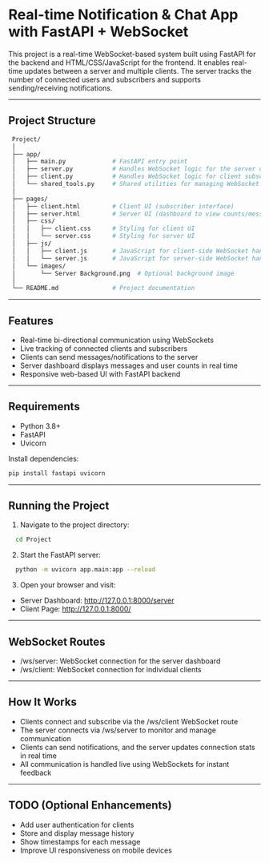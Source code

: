 # Real-time Notification & Chat App with FastAPI + WebSocket

This project is a real-time WebSocket-based system built using FastAPI for the backend and HTML/CSS/JavaScript for the frontend. It enables real-time updates between a server and multiple clients. The server tracks the number of connected users and subscribers and supports sending/receiving notifications.

---

## Project Structure
   ```bash
    Project/
    │
    ├── app/
    │   ├── main.py             # FastAPI entry point
    │   ├── server.py           # Handles WebSocket logic for the server dashboard
    │   ├── client.py           # Handles WebSocket logic for client subscribers
    │   └── shared_tools.py     # Shared utilities for managing WebSocket connections
    │
    ├── pages/
    │   ├── client.html         # Client UI (subscriber interface)
    │   ├── server.html         # Server UI (dashboard to view counts/messages)
    │   ├── css/
    │   │   ├── client.css      # Styling for client UI
    │   │   └── server.css      # Styling for server UI
    │   ├── js/
    │   │   ├── client.js       # JavaScript for client-side WebSocket handling
    │   │   └── server.js       # JavaScript for server-side WebSocket handling
    │   └── images/
    │       └── Server Background.png  # Optional background image
    │
    └── README.md               # Project documentation
  ```
---

## Features

- Real-time bi-directional communication using WebSockets  
- Live tracking of connected clients and subscribers  
- Clients can send messages/notifications to the server  
- Server dashboard displays messages and user counts in real time  
- Responsive web-based UI with FastAPI backend

---

## Requirements

- Python 3.8+  
- FastAPI  
- Uvicorn

Install dependencies:

  ```bash
  pip install fastapi uvicorn
  ```

---

## Running the Project

1. Navigate to the project directory:
  ```bash
    cd Project
  ```
2. Start the FastAPI server:
  ```bash
    python -m uvicorn app.main:app --reload
  ```
3. Open your browser and visit:

- Server Dashboard: http://127.0.0.1:8000/server  
- Client Page: http://127.0.0.1:8000/

---

## WebSocket Routes

- /ws/server: WebSocket connection for the server dashboard  
- /ws/client: WebSocket connection for individual clients

---

## How It Works

- Clients connect and subscribe via the /ws/client WebSocket route  
- The server connects via /ws/server to monitor and manage communication  
- Clients can send notifications, and the server updates connection stats in real time  
- All communication is handled live using WebSockets for instant feedback

---

## TODO (Optional Enhancements)

- Add user authentication for clients  
- Store and display message history  
- Show timestamps for each message  
- Improve UI responsiveness on mobile devices
